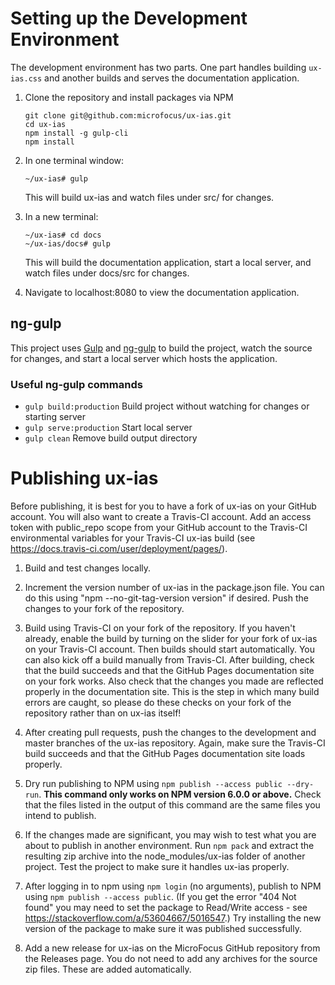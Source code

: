 # Setting up the Development Environment

The development environment has two parts. One part handles building `ux-ias.css` and another builds and 
serves the documentation application.

1. Clone the repository and install packages via NPM

       git clone git@github.com:microfocus/ux-ias.git
       cd ux-ias
       npm install -g gulp-cli
       npm install

2. In one terminal window:

       ~/ux-ias# gulp
       
   This will build ux-ias and watch files under src/ for changes.
   
3. In a new terminal:

       ~/ux-ias# cd docs
       ~/ux-ias/docs# gulp

   This will build the documentation application, start a local server, and watch files under docs/src for changes.

4. Navigate to localhost:8080 to view the documentation application.

## ng-gulp

This project uses [Gulp](https://gulpjs.com/) and 
[ng-gulp](https://github.com/jedwardhawkins/ng-gulp) to build the project, watch the source for changes, and start
a local server which hosts the application.

### Useful ng-gulp commands

- `gulp build:production` Build project without watching for changes or starting server
- `gulp serve:production` Start local server
- `gulp clean` Remove build output directory

# Publishing ux-ias

Before publishing, it is best for you to have a fork of ux-ias on your GitHub account. You will also want
to create a Travis-CI account. Add an access token with public_repo scope from your GitHub account to the Travis-CI
environmental variables for your Travis-CI ux-ias build (see https://docs.travis-ci.com/user/deployment/pages/).

1. Build and test changes locally.

2. Increment the version number of ux-ias in the package.json file. You can do this using
   "npm --no-git-tag-version version" if desired. Push the changes to your fork of the repository.

3. Build using Travis-CI on your fork of the repository. If you haven't already, enable the build by turning on the
   slider for your fork of ux-ias on your Travis-CI account. Then builds should start automatically. You can also
   kick off a build manually from Travis-CI. After building, check that the build succeeds and that the GitHub Pages
   documentation site on your fork works. Also check that the changes you made are reflected properly in the
   documentation site. This is the step in which many build errors are caught, so please do these checks on your
   fork of the repository rather than on ux-ias itself!

4. After creating pull requests, push the changes to the development and master branches of the ux-ias repository.
   Again, make sure the Travis-CI build succeeds and that the GitHub Pages documentation site loads properly.

5. Dry run publishing to NPM using `npm publish --access public --dry-run`. **This command only works on NPM version
   6.0.0 or above.** Check that the files listed in the output of this command are the same files you intend to publish.

6. If the changes made are significant, you may wish to test what you are about to publish in another environment.
   Run `npm pack` and extract the resulting zip archive into the node_modules/ux-ias folder of another project. Test
   the project to make sure it handles ux-ias properly.

7. After logging in to npm using `npm login` (no arguments), publish to NPM using `npm publish --access public`.
   (If you get the error "404 Not found" you may need to set the package to Read/Write access -
   see https://stackoverflow.com/a/53604667/5016547.)
   Try installing the new version of the package to make sure it was published successfully.

8. Add a new release for ux-ias on the MicroFocus GitHub repository from the Releases page. You do not need to add 
   any archives for the source zip files. These are added automatically.
